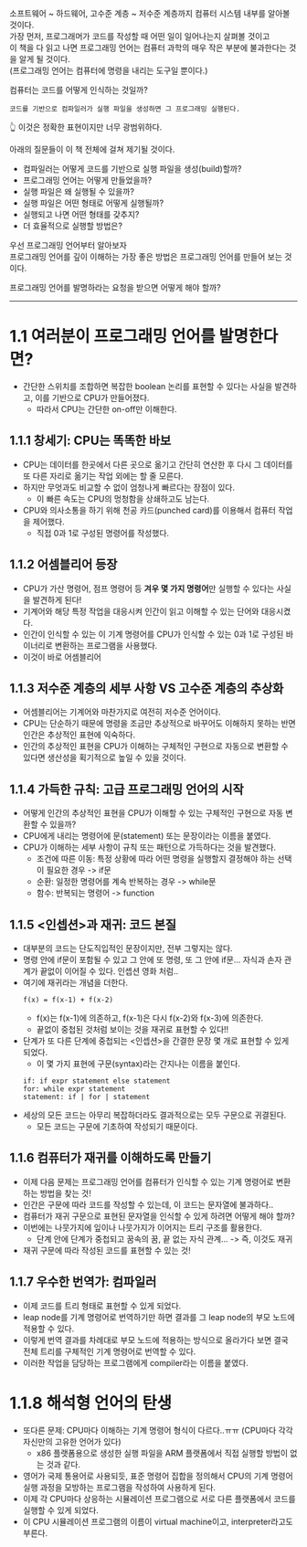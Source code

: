 소프트웨어 ~ 하드웨어, 고수준 계층 ~ 저수준 계층까지 컴퓨터 시스템 내부를 알아볼 것이다.  
가장 먼저, 프로그래머가 코드를 작성할 때 어떤 일이 일어나는지 살펴볼 것이고  
이 책을 다 읽고 나면 프로그래밍 언어는 컴퓨터 과학의 매우 작은 부분에 불과한다는 것을 알게 될 것이다.  
(프로그래밍 언어는 컴퓨터에 명령을 내리는 도구일 뿐이다.)  

컴퓨터는 코드를 어떻게 인식하는 것일까?  

```
코드를 기반으로 컴파일러가 실행 파일을 생성하면 그 프로그래밍 실행된다.
```
👆 이것은 정확한 표현이지만 너무 광범위하다.  

아래의 질문들이 이 책 전체에 걸쳐 제기될 것이다.  

- 컴파일러는 어떻게 코드를 기반으로 실행 파일을 생성(build)할까?
- 프로그래밍 언어는 어떻게 만들었을까?
- 실행 파일은 왜 실행될 수 있을까?
- 실행 파일은 어떤 형태로 어떻게 실행될까?
- 실행되고 나면 어떤 형태를 갖추지?
- 더 효율적으로 실행할 방법은?

우선 프로그래밍 언어부터 알아보자  
프로그래밍 언어를 깊이 이해하는 가장 좋은 방법은 프로그래밍 언어를 만들어 보는 것이다.  

프로그래밍 언어를 발명하라는 요청을 받으면 어떻게 해야 할까?  

---

# 1.1 여러분이 프로그래밍 언어를 발명한다면?
- 간단한 스위치를 조합하면 복잡한 boolean 논리를 표현할 수 있다는 사실을 발견하고, 이를 기반으로 CPU가 만들어졌다.
    - 따라서 CPU는 간단한 on-off만 이해한다.

## 1.1.1 창세기: CPU는 똑똑한 바보
- CPU는 데이터를 한곳에서 다른 곳으로 옮기고 간단히 연산한 후 다시 그 데이터를 또 다른 자리로 옮기는 작업 외에는 할 줄 모른다.
- 하지만 무엇과도 비교할 수 없이 엄청나게 빠르다는 장점이 있다.
    - 이 빠른 속도는 CPU의 멍청함을 상쇄하고도 남는다.
- CPU와 의사소통을 하기 위해 천공 카드(punched card)를 이용해서 컴퓨터 작업을 제어했다.
    - 직접 0과 1로 구성된 명령어를 작성했다.

## 1.1.2 어셈블리어 등장
- CPU가 가산 명령어, 점프 명령어 등 **겨우 몇 가지 명령어**만 실행할 수 있다는 사실을 발견하게 된다!
- 기계어와 해당 특정 작업을 대응시켜 인간이 읽고 이해할 수 있는 단어와 대응시켰다.
- 인간이 인식할 수 있는 이 기계 명령어를 CPU가 인식할 수 있는 0과 1로 구성된 바이너리로 변환하는 프로그램을 사용했다.
- 이것이 바로 어셈블리어

## 1.1.3 저수준 계층의 세부 사항 VS 고수준 계층의 추상화
- 어셈블리어는 기계어와 마찬가지로 여전히 저수준 언어이다.
- CPU는 단순하기 때문에 명령을 조금만 추상적으로 바꾸어도 이해하지 못하는 반면 인간은 추상적인 표현에 익숙하다.
- 인간의 추상적인 표현을 CPU가 이해하는 구체적인 구현으로 자동으로 변환할 수 있다면 생산성을 획기적으로 높일 수 있을 것이다.

## 1.1.4 가득한 규칙: 고급 프로그래밍 언어의 시작
- 어떻게 인간의 추상적인 표현을 CPU가 이해할 수 있는 구체적인 구현으로 자동 변환할 수 있을까?
- CPU에게 내리는 명령어에 문(statement) 또는 문장이라는 이름을 붙였다.
- CPU가 이해하는 세부 사항이 규칙 또는 패턴으로 가득하다는 것을 발견했다.
    - 조건에 따른 이동: 특정 상황에 따라 어떤 명령을 실행할지 결정해야 하는 선택이 필요한 경우 -> if문
    - 순환: 일정한 명령어를 계속 반복하는 경우 -> while문
    - 함수: 반복되는 명령어 -> function

## 1.1.5 <인셉션>과 재귀: 코드 본질
- 대부분의 코드는 단도직입적인 문장이지만, 전부 그렇지는 않다.
- 명령 안에 if문이 포함될 수 있고 그 안에 또 명령, 또 그 안에 if문... 자식과 손자 관계가 끝없이 이어질 수 있다. 인셉션 영화 처럼..
- 여기에 재귀라는 개념을 더한다.
    ```
    f(x) = f(x-1) + f(x-2)
    ```
    - f(x)는 f(x-1)에 의존하고, f(x-1)은 다시 f(x-2)와 f(x-3)에 의존한다.
    - 끝없이 중첩된 것처럼 보이는 것을 재귀로 표현할 수 있다!!
- 단계가 또 다른 단계에 중첩되는 <인셉션>을 간결한 문장 몇 개로 표현할 수 있게 되었다.
    - 이 몇 가지 표현에 구문(syntax)라는 간지나는 이름을 붙인다.
    ```
    if: if expr statement else statement
    for: while expr statement
    statement: if | for | statement
    ```
- 세상의 모든 코드는 아무리 복잡하더라도 결과적으로는 모두 구문으로 귀결된다.
    - 모든 코드는 구문에 기초하여 작성되기 때문이다.

## 1.1.6 컴퓨터가 재귀를 이해하도록 만들기
- 이제 다음 문제는 프로그래밍 언어를 컴퓨터가 인식할 수 있는 기계 명령어로 변환하는 방법을 찾는 것!
- 인간은 구문에 따라 코드를 작성할 수 있는데, 이 코드는 문자열에 불과하다..
- 컴퓨터가 재귀 구문으로 표현된 문자열을 인식할 수 있게 하려면 어떻게 해야 할까?
- 이번에는 나뭇가지에 잎이나 나뭇가지가 이어지는 트리 구조를 활용한다.
    - 단계 안에 단계가 중첩되고 꿈속의 꿈, 끝 없는 자식 관계... -> 즉, 이것도 재귀
- 재귀 구문에 따라 작성된 코드를 표현할 수 있는 것!

## 1.1.7 우수한 번역가: 컴파일러
- 이제 코드를 트리 형태로 표현할 수 있게 되었다.
- leap node를 기계 명령어로 번역하기만 하면 결과를 그 leap node의 부모 노드에 적용할 수 있다.
- 이렇게 번역 결과를 차례대로 부모 노드에 적용하는 방식으로 올라가다 보면 결국 전체 트리를 구체적인 기계 명령어로 번역할 수 있다.
- 이러한 작업을 담당하는 프로그램에게 compiler라는 이름을 붙였다.

# 1.1.8 해석형 언어의 탄생
- 또다른 문제: CPU마다 이해하는 기계 명령어 형식이 다르다..ㅠㅠ (CPU마다 각각 자신만의 고유한 언어가 있다)
    - x86 플랫폼용으로 생성한 실행 파일을 ARM 플랫폼에서 직접 실행할 방법이 없는 것과 같다.
- 영어가 국제 통용어로 사용되듯, 표준 명령어 집합을 정의해서 CPU의 기계 명령어 실행 과정을 모방하는 프로그램을 작성하여 사용하게 된다.
- 이제 각 CPU마다 상응하는 시뮬레이션 프로그램으로 서로 다른 플랫폼에서 코드를 실행할 수 있게 되었다.
- 이 CPU 시뮬레이션 프로그램의 이름이 virtual machine이고, interpreter라고도 부른다.
